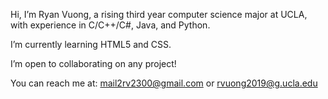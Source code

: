 Hi, I’m Ryan Vuong, a rising third year computer science major at UCLA, with experience in C/C++/C#, Java, and Python. 

I’m currently learning HTML5 and CSS.

I’m open to collaborating on any project!

You can reach me at: mail2rv2300@gmail.com or
                     rvuong2019@g.ucla.edu
